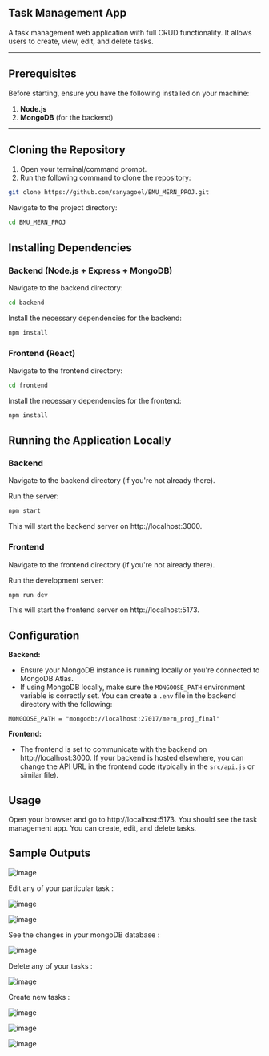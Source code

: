## Task Management App

A task management web application with full CRUD functionality. It allows users to create, view, edit, and delete tasks.

---

## Prerequisites

Before starting, ensure you have the following installed on your machine:

1. **Node.js**
2. **MongoDB** (for the backend)
---

## Cloning the Repository

1. Open your terminal/command prompt.
2. Run the following command to clone the repository:

```bash
git clone https://github.com/sanyagoel/BMU_MERN_PROJ.git

```

Navigate to the project directory:

```bash
cd BMU_MERN_PROJ

```

## Installing Dependencies

### Backend (Node.js + Express + MongoDB)

Navigate to the backend directory:

```bash
cd backend
```

Install the necessary dependencies for the backend:

```bash
npm install
```

### Frontend (React)

Navigate to the frontend directory:

```bash
cd frontend
```

Install the necessary dependencies for the frontend:

```bash
npm install
```

## Running the Application Locally

### Backend

Navigate to the backend directory (if you're not already there).

Run the server:

```bash
npm start
```

This will start the backend server on http://localhost:3000.

### Frontend

Navigate to the frontend directory (if you're not already there).

Run the development server:

```bash
npm run dev
```

This will start the frontend server on http://localhost:5173.

## Configuration

**Backend:**

* Ensure your MongoDB instance is running locally or you're connected to MongoDB Atlas.
* If using MongoDB locally, make sure the `MONGOOSE_PATH` environment variable is correctly set. You can create a `.env` file in the backend directory with the following:

```
MONGOOSE_PATH = "mongodb://localhost:27017/mern_proj_final"
```

**Frontend:**

* The frontend is set to communicate with the backend on http://localhost:3000. If your backend is hosted elsewhere, you can change the API URL in the frontend code (typically in the `src/api.js` or similar file).

## Usage

Open your browser and go to http://localhost:5173. You should see the task management app. You can create, edit, and delete tasks.

## Sample Outputs

![image](https://github.com/user-attachments/assets/d05d5ff1-b15a-4717-93bd-7120ee4369a6)

Edit any of your particular task : 

![image](https://github.com/user-attachments/assets/9426bbbc-72f4-4b20-9c88-b7e5e47becbe)

![image](https://github.com/user-attachments/assets/4478fcd8-0991-4294-976b-2131aea85b97)

See the changes in your mongoDB database : 

![image](https://github.com/user-attachments/assets/1f55f998-fe48-4ca2-8bae-1f0abc341112)

Delete any of your tasks : 

![image](https://github.com/user-attachments/assets/e2829dce-f56b-449a-a869-507c3168afe7)

Create new tasks : 

![image](https://github.com/user-attachments/assets/51294fac-7710-45e7-9311-50d6d666a300)

![image](https://github.com/user-attachments/assets/0560034d-320c-4623-b0a2-706deaad0559)

![image](https://github.com/user-attachments/assets/2b646c67-19ea-4640-9b9a-e16934cbed4b)







